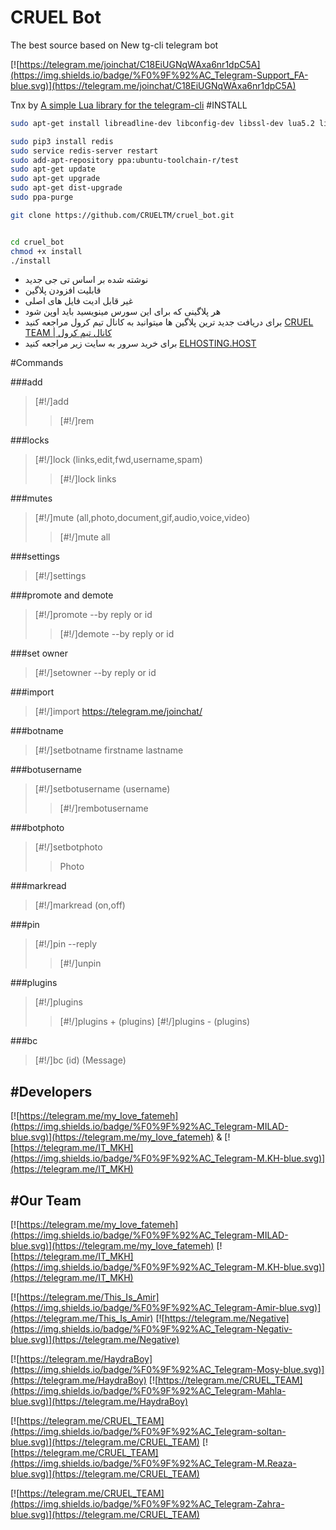 # CRUEL Bot
The best source based on New tg-cli
telegram bot

 [![https://telegram.me/joinchat/C18EiUGNqWAxa6nr1dpC5A](https://img.shields.io/badge/%F0%9F%92%AC_Telegram-Support_FA-blue.svg)](https://telegram.me/joinchat/C18EiUGNqWAxa6nr1dpC5A)


Tnx by [A simple Lua library for the telegram-cli](https://github.com/rizaumami/tdcli.lua)
#INSTALL

```sh
sudo apt-get install libreadline-dev libconfig-dev libssl-dev lua5.2 liblua5.2-dev lua-socket lua-sec lua-expat libevent-dev make unzip git redis-server autoconf g++ libjansson-dev libpython-dev expat libexpat1-dev ppa-purge python3-pip python3-dev

sudo pip3 install redis
sudo service redis-server restart
sudo add-apt-repository ppa:ubuntu-toolchain-r/test
sudo apt-get update
sudo apt-get upgrade
sudo apt-get dist-upgrade
sudo ppa-purge

git clone https://github.com/CRUELTM/cruel_bot.git


cd cruel_bot
chmod +x install
./install

```

* نوشته شده بر اساس تی جی جدید
* قابلیت افزودن پلاگین
* غیر قابل ادیت فایل های اصلی
* هر پلاگینی که برای این سورس مینویسید باید اوپن شود
* برای دریافت جدید ترین پلاگین ها میتوانید به کانال تیم کرول مراجعه کنید
[CRUEL TEAM | کانال تیم کرول](https://telegram.me/cruel_team)
* برای خرید سرور به سایت زیر مراجعه کنید
[ELHOSTING.HOST](elhosting.host)


#Commands

###add
>[#!/]add
>>[#!/]rem


###locks
>[#!/]lock (links,edit,fwd,username,spam)
>>[#!/]lock links


###mutes
>[#!/]mute (all,photo,document,gif,audio,voice,video)
>>[#!/]mute all


###settings
>[#!/]settings


###promote and demote
>[#!/]promote  --by reply or id
>>[#!/]demote  --by reply or id


###set owner
>[#!/]setowner  --by reply or id


###import
>[#!/]import https://telegram.me/joinchat/


###botname
>[#!/]setbotname firstname lastname


###botusername
>[#!/]setbotusername (username)
>>[#!/]rembotusername


###botphoto
>[#!/]setbotphoto
>>Photo


###markread
>[#!/]markread (on,off)


###pin
>[#!/]pin --reply
>>[#!/]unpin


###plugins
>[#!/]plugins 
>>[#!/]plugins + (plugins)
>>[#!/]plugins - (plugins)


###bc
>[#!/]bc (id) (Message)


#Developers
-------
[![https://telegram.me/my_Iove_fatemeh](https://img.shields.io/badge/%F0%9F%92%AC_Telegram-MILAD-blue.svg)](https://telegram.me/my_Iove_fatemeh) & [![https://telegram.me/IT_MKH](https://img.shields.io/badge/%F0%9F%92%AC_Telegram-M.KH-blue.svg)](https://telegram.me/IT_MKH)

#Our Team
-------
[![https://telegram.me/my_Iove_fatemeh](https://img.shields.io/badge/%F0%9F%92%AC_Telegram-MILAD-blue.svg)](https://telegram.me/my_Iove_fatemeh)  [![https://telegram.me/IT_MKH](https://img.shields.io/badge/%F0%9F%92%AC_Telegram-M.KH-blue.svg)](https://telegram.me/IT_MKH)


[![https://telegram.me/This_Is_Amir](https://img.shields.io/badge/%F0%9F%92%AC_Telegram-Amir-blue.svg)](https://telegram.me/This_Is_Amir) [![https://telegram.me/Negative](https://img.shields.io/badge/%F0%9F%92%AC_Telegram-Negativ-blue.svg)](https://telegram.me/Negative) 

[![https://telegram.me/HaydraBoy](https://img.shields.io/badge/%F0%9F%92%AC_Telegram-Mosy-blue.svg)](https://telegram.me/HaydraBoy) [![https://telegram.me/CRUEL_TEAM](https://img.shields.io/badge/%F0%9F%92%AC_Telegram-Mahla-blue.svg)](https://telegram.me/HaydraBoy)

[![https://telegram.me/CRUEL_TEAM](https://img.shields.io/badge/%F0%9F%92%AC_Telegram-soltan-blue.svg)](https://telegram.me/CRUEL_TEAM) [![https://telegram.me/CRUEL_TEAM](https://img.shields.io/badge/%F0%9F%92%AC_Telegram-M.Reaza-blue.svg)](https://telegram.me/CRUEL_TEAM)

[![https://telegram.me/CRUEL_TEAM](https://img.shields.io/badge/%F0%9F%92%AC_Telegram-Zahra-blue.svg)](https://telegram.me/CRUEL_TEAM)
